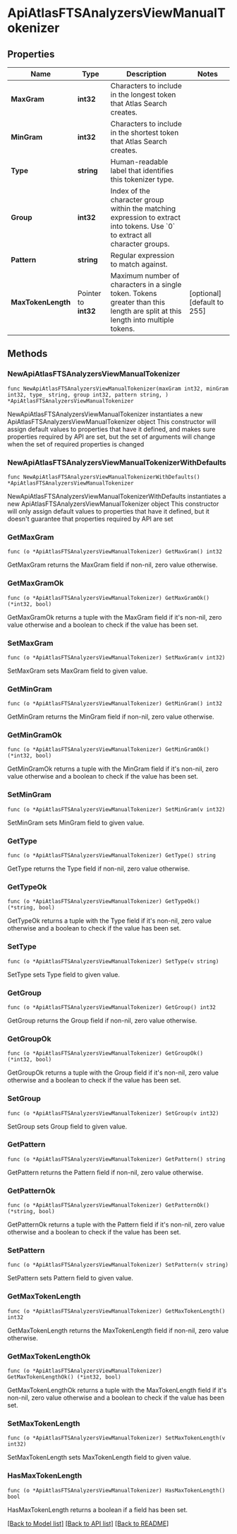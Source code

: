 # ApiAtlasFTSAnalyzersViewManualTokenizer

## Properties

Name | Type | Description | Notes
------------ | ------------- | ------------- | -------------
**MaxGram** | **int32** | Characters to include in the longest token that Atlas Search creates. | 
**MinGram** | **int32** | Characters to include in the shortest token that Atlas Search creates. | 
**Type** | **string** | Human-readable label that identifies this tokenizer type. | 
**Group** | **int32** | Index of the character group within the matching expression to extract into tokens. Use &#x60;0&#x60; to extract all character groups. | 
**Pattern** | **string** | Regular expression to match against. | 
**MaxTokenLength** | Pointer to **int32** | Maximum number of characters in a single token. Tokens greater than this length are split at this length into multiple tokens. | [optional] [default to 255]

## Methods

### NewApiAtlasFTSAnalyzersViewManualTokenizer

`func NewApiAtlasFTSAnalyzersViewManualTokenizer(maxGram int32, minGram int32, type_ string, group int32, pattern string, ) *ApiAtlasFTSAnalyzersViewManualTokenizer`

NewApiAtlasFTSAnalyzersViewManualTokenizer instantiates a new ApiAtlasFTSAnalyzersViewManualTokenizer object
This constructor will assign default values to properties that have it defined,
and makes sure properties required by API are set, but the set of arguments
will change when the set of required properties is changed

### NewApiAtlasFTSAnalyzersViewManualTokenizerWithDefaults

`func NewApiAtlasFTSAnalyzersViewManualTokenizerWithDefaults() *ApiAtlasFTSAnalyzersViewManualTokenizer`

NewApiAtlasFTSAnalyzersViewManualTokenizerWithDefaults instantiates a new ApiAtlasFTSAnalyzersViewManualTokenizer object
This constructor will only assign default values to properties that have it defined,
but it doesn't guarantee that properties required by API are set

### GetMaxGram

`func (o *ApiAtlasFTSAnalyzersViewManualTokenizer) GetMaxGram() int32`

GetMaxGram returns the MaxGram field if non-nil, zero value otherwise.

### GetMaxGramOk

`func (o *ApiAtlasFTSAnalyzersViewManualTokenizer) GetMaxGramOk() (*int32, bool)`

GetMaxGramOk returns a tuple with the MaxGram field if it's non-nil, zero value otherwise
and a boolean to check if the value has been set.

### SetMaxGram

`func (o *ApiAtlasFTSAnalyzersViewManualTokenizer) SetMaxGram(v int32)`

SetMaxGram sets MaxGram field to given value.


### GetMinGram

`func (o *ApiAtlasFTSAnalyzersViewManualTokenizer) GetMinGram() int32`

GetMinGram returns the MinGram field if non-nil, zero value otherwise.

### GetMinGramOk

`func (o *ApiAtlasFTSAnalyzersViewManualTokenizer) GetMinGramOk() (*int32, bool)`

GetMinGramOk returns a tuple with the MinGram field if it's non-nil, zero value otherwise
and a boolean to check if the value has been set.

### SetMinGram

`func (o *ApiAtlasFTSAnalyzersViewManualTokenizer) SetMinGram(v int32)`

SetMinGram sets MinGram field to given value.


### GetType

`func (o *ApiAtlasFTSAnalyzersViewManualTokenizer) GetType() string`

GetType returns the Type field if non-nil, zero value otherwise.

### GetTypeOk

`func (o *ApiAtlasFTSAnalyzersViewManualTokenizer) GetTypeOk() (*string, bool)`

GetTypeOk returns a tuple with the Type field if it's non-nil, zero value otherwise
and a boolean to check if the value has been set.

### SetType

`func (o *ApiAtlasFTSAnalyzersViewManualTokenizer) SetType(v string)`

SetType sets Type field to given value.


### GetGroup

`func (o *ApiAtlasFTSAnalyzersViewManualTokenizer) GetGroup() int32`

GetGroup returns the Group field if non-nil, zero value otherwise.

### GetGroupOk

`func (o *ApiAtlasFTSAnalyzersViewManualTokenizer) GetGroupOk() (*int32, bool)`

GetGroupOk returns a tuple with the Group field if it's non-nil, zero value otherwise
and a boolean to check if the value has been set.

### SetGroup

`func (o *ApiAtlasFTSAnalyzersViewManualTokenizer) SetGroup(v int32)`

SetGroup sets Group field to given value.


### GetPattern

`func (o *ApiAtlasFTSAnalyzersViewManualTokenizer) GetPattern() string`

GetPattern returns the Pattern field if non-nil, zero value otherwise.

### GetPatternOk

`func (o *ApiAtlasFTSAnalyzersViewManualTokenizer) GetPatternOk() (*string, bool)`

GetPatternOk returns a tuple with the Pattern field if it's non-nil, zero value otherwise
and a boolean to check if the value has been set.

### SetPattern

`func (o *ApiAtlasFTSAnalyzersViewManualTokenizer) SetPattern(v string)`

SetPattern sets Pattern field to given value.


### GetMaxTokenLength

`func (o *ApiAtlasFTSAnalyzersViewManualTokenizer) GetMaxTokenLength() int32`

GetMaxTokenLength returns the MaxTokenLength field if non-nil, zero value otherwise.

### GetMaxTokenLengthOk

`func (o *ApiAtlasFTSAnalyzersViewManualTokenizer) GetMaxTokenLengthOk() (*int32, bool)`

GetMaxTokenLengthOk returns a tuple with the MaxTokenLength field if it's non-nil, zero value otherwise
and a boolean to check if the value has been set.

### SetMaxTokenLength

`func (o *ApiAtlasFTSAnalyzersViewManualTokenizer) SetMaxTokenLength(v int32)`

SetMaxTokenLength sets MaxTokenLength field to given value.

### HasMaxTokenLength

`func (o *ApiAtlasFTSAnalyzersViewManualTokenizer) HasMaxTokenLength() bool`

HasMaxTokenLength returns a boolean if a field has been set.


[[Back to Model list]](../README.md#documentation-for-models) [[Back to API list]](../README.md#documentation-for-api-endpoints) [[Back to README]](../README.md)


